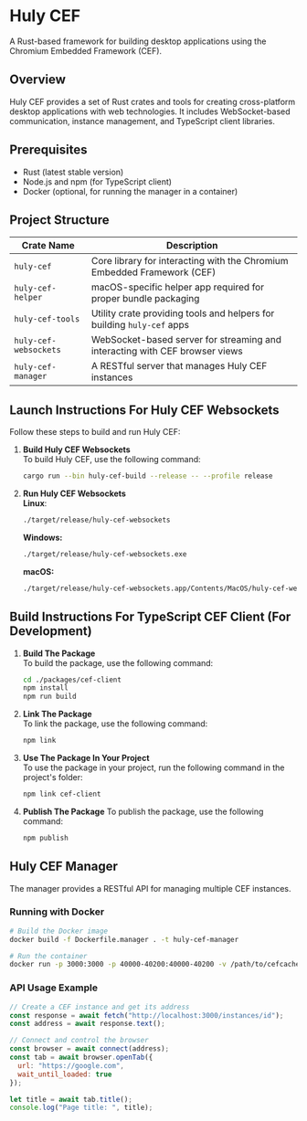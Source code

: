 # Huly CEF

A Rust-based framework for building desktop applications using the Chromium Embedded Framework (CEF).

## Overview

Huly CEF provides a set of Rust crates and tools for creating cross-platform desktop applications with web technologies. It includes WebSocket-based communication, instance management, and TypeScript client libraries.

## Prerequisites

- Rust (latest stable version)
- Node.js and npm (for TypeScript client)
- Docker (optional, for running the manager in a container)

## Project Structure

| Crate Name            | Description                                                                 |
|-----------------------|-----------------------------------------------------------------------------|
| `huly-cef`            | Core library for interacting with the Chromium Embedded Framework (CEF)     |
| `huly-cef-helper`     | macOS-specific helper app required for proper bundle packaging              |
| `huly-cef-tools`      | Utility crate providing tools and helpers for building `huly-cef` apps      |
| `huly-cef-websockets` | WebSocket-based server for streaming and interacting with CEF browser views |
| `huly-cef-manager`    | A RESTful server that manages Huly CEF instances                           |


## Launch Instructions For Huly CEF Websockets
Follow these steps to build and run Huly CEF:

1. **Build Huly CEF Websockets**  
   To build Huly CEF, use the following command:
   ```bash
   cargo run --bin huly-cef-build --release -- --profile release
   ```
2. **Run Huly CEF Websockets**  
   **Linux**:
   ```bash
   ./target/release/huly-cef-websockets
   ```

   **Windows:**
   ```bash
   ./target/release/huly-cef-websockets.exe
   ```

   **macOS:**
   ```bash
   ./target/release/huly-cef-websockets.app/Contents/MacOS/huly-cef-websockets
   ```

## Build Instructions For TypeScript CEF Client (For Development)

1. **Build The Package**  
   To build the package, use the following command:
   ```bash
   cd ./packages/cef-client
   npm install
   npm run build
   ```
2. **Link The Package**  
   To link the package, use the following command:
   ```bash
   npm link
   ```
3. **Use The Package In Your Project**  
   To use the package in your project, run the following command in the project's folder:
   ```bash
   npm link cef-client
   ```

4. **Publish The Package**
   To publish the package, use the following command:
   ```bash
   npm publish
   ```

## Huly CEF Manager

The manager provides a RESTful API for managing multiple CEF instances.

### Running with Docker

```bash
# Build the Docker image
docker build -f Dockerfile.manager . -t huly-cef-manager

# Run the container
docker run -p 3000:3000 -p 40000-40200:40000-40200 -v /path/to/cefcache/on/host:/cefcache --rm huly-cef-manager --port-range 40000-40200
```

### API Usage Example

```javascript
// Create a CEF instance and get its address
const response = await fetch("http://localhost:3000/instances/id");
const address = await response.text();

// Connect and control the browser
const browser = await connect(address);
const tab = await browser.openTab({ 
  url: "https://google.com", 
  wait_until_loaded: true 
});

let title = await tab.title();
console.log("Page title: ", title);
```